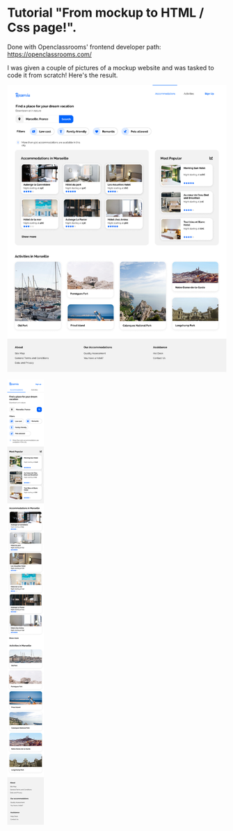 # Tutorial "From mockup to HTML / Css page!".

 Done with Openclassrooms' frontend developer path: https://openclassrooms.com/

I was given a couple of pictures of a mockup website and was tasked to code it from scratch! Here's the result.


![plot](./assets/desktop.png)

![plot](./assets/iphone.png)
